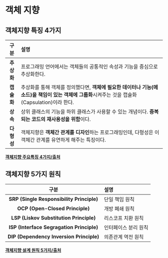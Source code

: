 # 객체 지향

## 객체지향 특징 4가지

| 구분 | 설명 |
| :---: | :--- |
| **추상화** | 프로그래밍 언어에서는 객체들의 공통적인 속성과 기능을 중심으로 추상화한다. |
| **캡슐화** | 추상화를 통해 객체를 정의했다면, **객체에 필요한 데이터나 기능(메소드)을 책임이 있는 객체에 그룹화**시켜주는 것을 캡슐화(Capsulation)이라 한다. |
| **상속** | 상위 클래스의 기능을 하위 클래스가 사용할 수 있는 개념이다. **중복되는 코드의 재사용성을 위함**이다. |
| **다형성** | 객체지향은 **객체간 관계를 디자인**하는 프로그래밍인데, 다형성은 이 객체간 관계를 유연하게 해주는 특징이다. |

[**객체지향 주요특징 4가지/출처**](https://youngjinmo.github.io/2021/04/features-of-oop/)

## 객체지향 5가지 원칙

| 구분 | 설명 |
| :---: | :--- |
| **SRP (Single Responsibility Principle)** | 단일 책임 원칙 |
| **OCP (Open-Closed Principle)** | 개방 폐쇄 원칙 |
| **LSP (Liskov Substitution Principle)** | 리스코프 치환 원칙 |
| **ISP (Interface Segragation Principle)** | 인터페이스 분리 원칙 |
| **DIP (Dependency Inversion Principle)** | 의존관계 역전 원칙 |

[**객체지향 설계 원칙 5가지/출처**](https://youngjinmo.github.io/2021/04/principles-of-oop/)
